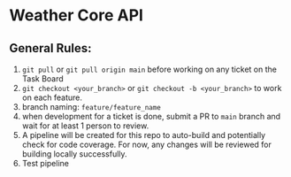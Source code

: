 # Weather Core API 

## General Rules:
1. `git pull` or `git pull origin main` before working on any ticket on the Task Board
2. `git checkout <your_branch>` or `git checkout -b <your_branch>` to work on each feature.
3. branch naming: `feature/feature_name`
4. when development for a ticket is done, submit a PR to `main` branch and wait for at least 1 person to review.
5. A pipeline will be created for this repo to auto-build and potentially check for code coverage. For now, any changes will be reviewed for building locally successfully.
6. Test pipeline